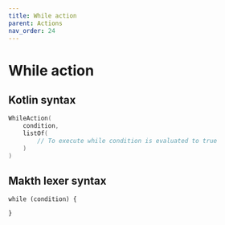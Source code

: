 ```yaml
---
title: While action
parent: Actions
nav_order: 24
---
```


# While action

## Kotlin syntax

```kotlin
WhileAction(
    condition,
    listOf(
        // To execute while condition is evaluated to true
    )
)
```

## Makth lexer syntax

```
while (condition) {

}
```
